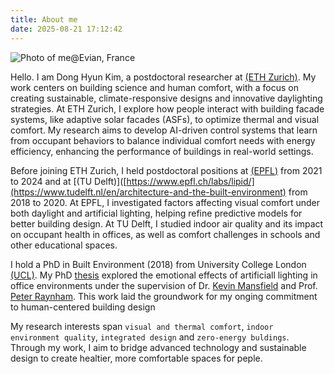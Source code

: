 ```yaml
---
title: About me
date: 2025-08-21 17:12:42
---
```


![Photo of me@Evian, France](/kim.png)

Hello. I am Dong Hyun Kim, a postdoctoral researcher at [(ETH Zurich)]([https://www.epfl.ch/labs/lipid/](https://systems.arch.ethz.ch/dong-hyun-kim)). My work centers on building science and human comfort, with a focus on creating sustainable, climate-responsive designs and innovative daylighting strategies. At ETH Zurich, I explore how people interact with building facade systems, like adaptive solar facades (ASFs), to optimize thermal and visual comfort. My research aims to develop AI-driven control systems that learn from occupant behaviors to balance individual comfort needs with energy efficiency, enhancing the performance of buildings in real-world settings.

Before joining ETH Zurich, I held postdoctoral positions at [(EPFL)](https://www.epfl.ch/labs/lipid/) from 2021 to 2024 and at [(TU Delft)]([https://www.epfl.ch/labs/lipid/](https://www.tudelft.nl/en/architecture-and-the-built-environment) from 2018 to 2020. At EPFL, I investigated factors affecting visual comfort under both daylight and artificial lighting, helping refine predictive models for better building design. At TU Delft, I studied indoor air quality and its impact on occupant health in offices, as well as comfort challenges in schools and other educational spaces.

I hold a PhD in Built Environment (2018) from University College London [(UCL)](https://www.ucl.ac.uk/bartlett/). My PhD [thesis](https://discovery.ucl.ac.uk/id/eprint/10042464/) explored the emotional effects of artificiall lighting in office environments under the supervision of Dr. [Kevin Mansfield](https://iris.ucl.ac.uk/iris/browse/profile?upi=KPMAN87) and Prof. [Peter Raynham](https://iris.ucl.ac.uk/iris/browse/profile?upi=PJRAY38). This work laid the groundwork for my onging commitment to human-centered building design

My research interests span `visual and thermal comfort`, `indoor environment quality`, `integrated design` and `zero-energy buldings`. Through my work, I aim to bridge advanced technology and sustainable design to create healtier, more comfortable spaces for peple. 
